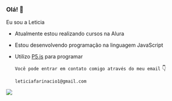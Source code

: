 ### Olá! 🥳

Eu sou a Leticia

- Atualmente estou realizando cursos na Alura
- Estou desenvolvendo programação na linguagem JavaScript
- Utilizo [P5.js](https://editor.p5js.org) para programar

  `Você pode entrar em contato comigo através do meu email`  👇

  `leticiafarinacio1@gmail.com`

![](https://media.tenor.com/8YnKGZJOtaMAAAAi/niko-oneshot.gif)

